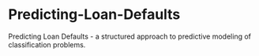 # Predicting-Loan-Defaults
Predicting Loan Defaults - a structured approach to predictive modeling of classification problems.
